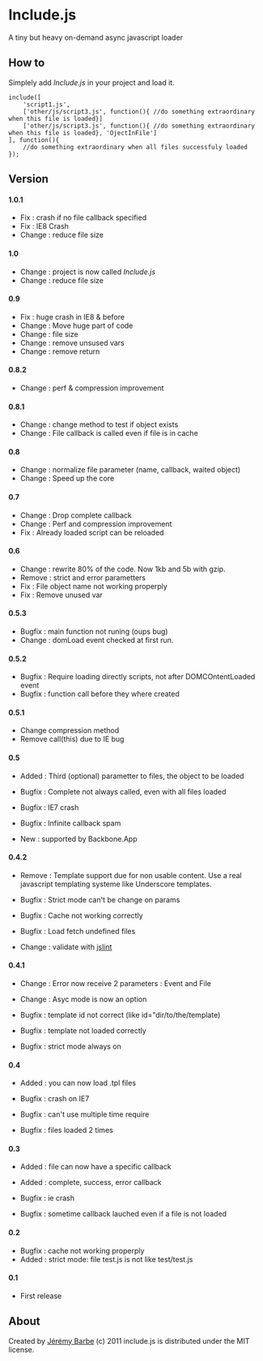 Include.js
==========
A tiny but heavy on-demand async javascript loader 

How to
------
Simplely add *Include.js* in your project and load it.

    include([
        'script1.js',
        ['other/js/script3.js', function(){ //do something extraordinary when this file is loaded}]
        ['other/js/script3.js', function(){ //do something extraordinary when this file is loaded}, 'OjectInFile']
    ], function(){
        //do something extraordinary when all files successfuly loaded
    });

Version
-------
#### 1.0.1
* Fix : crash if no file callback specified
* Fix : IE8 Crash 
* Change : reduce file size

#### 1.0
* Change : project is now called *Include.js*
* Change : reduce file size

#### 0.9
* Fix : huge crash in IE8 & before
* Change : Move huge part of code
* Change : file size
* Change : remove unsused vars
* Change : remove return

#### 0.8.2
* Change : perf & compression improvement

#### 0.8.1
* Change : change method to test if object exists
* Change : File callback is called even if file is in cache

#### 0.8
* Change : normalize file parameter (name, callback, waited object)
* Change : Speed up the core

#### 0.7
* Change : Drop complete callback
* Change : Perf and compression improvement
* Fix : Already loaded script can be reloaded

#### 0.6
* Change : rewrite 80% of the code. Now 1kb and 5b with gzip.
* Remove : strict and error parametters
* Fix : File object name not working properply
* Fix : Remove unused var

#### 0.5.3
* Bugfix : main function not runing (oups bug)
* Change : domLoad event checked at first run.

#### 0.5.2
* Bugfix : Require loading directly scripts, not after DOMCOntentLoaded event
* Bugfix : function call before they where created

#### 0.5.1
* Change compression method
* Remove call(this) due to IE bug

#### 0.5
* Added : Third (optional) parametter to files, the object to be loaded

* Bugfix : Complete not always called, even with all files loaded
* Bugfix : IE7 crash
* Bugfix : Infinite callback spam

* New : supported by Backbone.App

#### 0.4.2
* Remove : Template support due for non usable content. Use a real javascript templating systeme like Underscore templates.

* Bugfix : Strict mode can't be change on params
* Bugfix : Cache not working correctly
* Bugfix : Load fetch undefined files

* Change : validate with [jslint](http://www.jslint.com/)


#### 0.4.1
* Change : Error now receive 2 parameters : Event and File
* Change : Asyc mode is now an option

* Bugfix : template id not correct (like id="dir/to/the/template)
* Bugfix : template not loaded correctly
* Bugfix : strict mode always on

#### 0.4
* Added : you can now load .tpl files

* Bugfix : crash on IE7
* Bugfix : can't use multiple time require
* Bugfix : files loaded 2 times

#### 0.3
* Added : file can now have a specific callback
* Added : complete, success, error callback

* Bugfix : ie crash
* Bugfix : sometime callback lauched even if a file is not loaded

#### 0.2
* Bugfix : cache not working properply
* Added : strict mode: file test.js is not like test/test.js

#### 0.1
* First release

About
-----
Created by [Jérémy Barbe](htt://www.shwaark.com) (c) 2011
include.js is distributed under the MIT license.